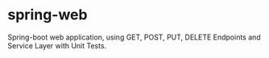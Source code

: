 # spring-web
Spring-boot web application, using GET, POST, PUT, DELETE Endpoints and Service Layer with Unit Tests.